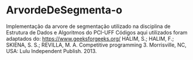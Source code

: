 # ArvordeDeSegmenta-o
Implementação da arvore de segmentação utilizado na disciplina de Estrutura de Dados e Algoritmos do PCI-UFF
Códigos aqui utilizados foram adaptados do:
https://www.geeksforgeeks.org/
HALIM, S.; HALIM, F.; SKIENA, S. S.; REVILLA, M. A. Competitive programming 3. Morrisville, NC, USA: Lulu Independent Publish. 2013.
